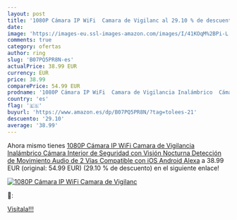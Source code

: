 ```yaml
---
layout: post
title: '1080P Cámara IP WiFi  Camara de Vigilanc al 29.10 % de descuento'
date: 
image: 'https://images-eu.ssl-images-amazon.com/images/I/41KOqM%2BPi-L._SL200_.jpg'
comments: true
category: ofertas
author: ring
slug: 'B07PQ5PR8N-es'
actualPrice: 38.99 EUR
currency: EUR
price: 38.99
comparePrice: 54.99 EUR
prodname: '1080P Cámara IP WiFi  Camara de Vigilancia Inalámbrico  Cámara Interior de Seguridad con Visión Nocturna  Detección de Movimiento  Audio de 2 Vías  Compatible con iOS  Android  Alexa'
country: 'es'
flag: '🇪🇸'
buyurl: 'https://www.amazon.es/dp/B07PQ5PR8N/?tag=tolees-21'
descuento: '29.10'
average: '38.99'
---
```


Ahora mismo tienes [1080P Cámara IP WiFi  Camara de Vigilancia Inalámbrico  Cámara Interior de Seguridad con Visión Nocturna  Detección de Movimiento  Audio de 2 Vías  Compatible con iOS  Android  Alexa](https://www.amazon.es/dp/B07PQ5PR8N/?tag=tolees-21) a 38.99 EUR (original: 54.99 EUR) (29.10 %  de descuento) en el siguiente enlace!

[![1080P Cámara IP WiFi  Camara de Vigilanc](https://images-eu.ssl-images-amazon.com/images/I/41KOqM%2BPi-L._SL200_.jpg)](https://www.amazon.es/dp/B07PQ5PR8N/?tag=tolees-21)

🔎:


[Visítala!!!](https://www.amazon.es/dp/B07PQ5PR8N/?tag=tolees-21)
